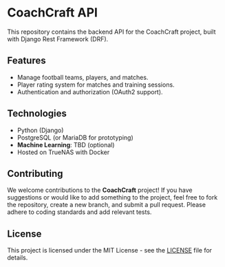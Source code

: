 # CoachCraft API

This repository contains the backend API for the CoachCraft project, built with Django Rest Framework (DRF).

## Features
- Manage football teams, players, and matches.
- Player rating system for matches and training sessions.
- Authentication and authorization (OAuth2 support).

## Technologies

- Python (Django)
- PostgreSQL (or MariaDB for prototyping)
- **Machine Learning**: TBD (optional)
- Hosted on TrueNAS with Docker


## Contributing

We welcome contributions to the **CoachCraft** project! If you have suggestions or would like to add something to the project, feel free to fork the repository, create a new branch, and submit a pull request. Please adhere to coding standards and add relevant tests.

## License

This project is licensed under the MIT License - see the [LICENSE](LICENSE) file for details.
